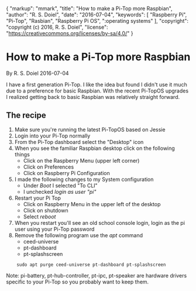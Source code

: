 {
    "markup": "mmark",
    "title": "How to make a Pi-Top more Raspbian",
    "author": "R. S. Doiel",
    "date": "2016-07-04",
    "keywords": [ "Raspberry Pi", "Pi-Top", "Rasbian", "Raspberry Pi OS", ":operating systems" ],
    "copyright": "copyright (c) 2016, R. S. Doiel",
    "license": "https://creativecommons.org/licenses/by-sa/4.0/"
}


# How to make a Pi-Top more Raspbian

By R. S. Doiel 2016-07-04

I have a first generation Pi-Top.  I like the idea but found I didn't use it much due to a preference for
basic Raspbian. With the recent Pi-TopOS upgrades I realized getting back to basic Raspbian was relatively
straight forward.

## The recipe

1. Make sure you're running the latest Pi-TopOS based on Jessie
2. Login into your Pi-Top normally
3. From the Pi-Top dashboard select the "Desktop" icon
4. When you see the familiar Raspbian desktop click on the following things
	+ Click on the Raspberry Menu (upper left corner)
	+ Click on Preferences
	+ Click on Raspberry Pi Configuration
5. I made the following changes to my System configuration
	+ Under *Boot* I selected "To CLI"
	+ I unchecked *login as user "pi"*
6. Restart your Pi Top
	+ Click on Raspberry Menu in the upper left of the desktop
	+ Click on shutdown
	+ Select *reboot*
7. When you restart you'll see an old school console login, login as the pi user using your Pi-Top password
8. Remove the following program use the *apt* command
	+ ceed-universe
	+ pt-dashboard
	+ pt-splashscreen

```
    sudo apt purge ceed-universe pt-dashboard pt-splashscreen
```

Note: pi-battery, pt-hub-controller, pt-ipc, pt-speaker are hardware drivers specific to your Pi-Top so you probably
want to keep them.



